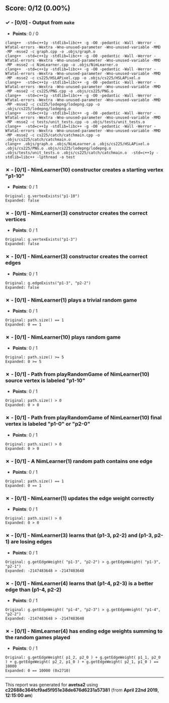 


## Score: 0/12 (0.00%)


### ✓ - [0/0] - Output from `make`

- **Points**: 0 / 0


```
clang++  -std=c++1y -stdlib=libc++ -g -O0 -pedantic -Wall -Werror -Wfatal-errors -Wextra -Wno-unused-parameter -Wno-unused-variable -MMD -MP -msse2 -c graph.cpp -o .objs/graph.o
clang++  -std=c++1y -stdlib=libc++ -g -O0 -pedantic -Wall -Werror -Wfatal-errors -Wextra -Wno-unused-parameter -Wno-unused-variable -MMD -MP -msse2 -c NimLearner.cpp -o .objs/NimLearner.o
clang++  -std=c++1y -stdlib=libc++ -g -O0 -pedantic -Wall -Werror -Wfatal-errors -Wextra -Wno-unused-parameter -Wno-unused-variable -MMD -MP -msse2 -c cs225/HSLAPixel.cpp -o .objs/cs225/HSLAPixel.o
clang++  -std=c++1y -stdlib=libc++ -g -O0 -pedantic -Wall -Werror -Wfatal-errors -Wextra -Wno-unused-parameter -Wno-unused-variable -MMD -MP -msse2 -c cs225/PNG.cpp -o .objs/cs225/PNG.o
clang++  -std=c++1y -stdlib=libc++ -g -O0 -pedantic -Wall -Werror -Wfatal-errors -Wextra -Wno-unused-parameter -Wno-unused-variable -MMD -MP -msse2 -c cs225/lodepng/lodepng.cpp -o .objs/cs225/lodepng/lodepng.o
clang++  -std=c++1y -stdlib=libc++ -g -O0 -pedantic -Wall -Werror -Wfatal-errors -Wextra -Wno-unused-parameter -Wno-unused-variable -MMD -MP -msse2 -c tests/unit_tests.cpp -o .objs/tests/unit_tests.o
clang++  -std=c++1y -stdlib=libc++ -g -O0 -pedantic -Wall -Werror -Wfatal-errors -Wextra -Wno-unused-parameter -Wno-unused-variable -MMD -MP -msse2 -c cs225/catch/catchmain.cpp -o .objs/cs225/catch/catchmain.o
clang++ .objs/graph.o .objs/NimLearner.o .objs/cs225/HSLAPixel.o .objs/cs225/PNG.o .objs/cs225/lodepng/lodepng.o .objs/tests/unit_tests.o .objs/cs225/catch/catchmain.o  -std=c++1y -stdlib=libc++ -lpthread -o test

```


### ✗ - [0/1] - NimLearner(10) constructor creates a starting vertex "p1-10"

- **Points**: 0 / 1


```
Original: g.vertexExists("p1-10")
Expanded: false
```


### ✗ - [0/1] - NimLearner(3) constructor creates the correct vertices

- **Points**: 0 / 1


```
Original: g.vertexExists("p1-3")
Expanded: false
```


### ✗ - [0/1] - NimLearner(3) constructor creates the correct edges

- **Points**: 0 / 1


```
Original: g.edgeExists("p1-3", "p2-2")
Expanded: false
```


### ✗ - [0/1] - NimLearner(1) plays a trivial random game

- **Points**: 0 / 1


```
Original: path.size() == 1
Expanded: 0 == 1
```


### ✗ - [0/1] - NimLearner(10) plays random game

- **Points**: 0 / 1


```
Original: path.size() >= 5
Expanded: 0 >= 5
```


### ✗ - [0/1] - Path from playRandomGame of NimLearner(10) source vertex is labeled "p1-10"

- **Points**: 0 / 1


```
Original: path.size() > 0
Expanded: 0 > 0
```


### ✗ - [0/1] - Path from playRandomGame of NimLearner(10) final vertex is labeled "p1-0" or "p2-0"

- **Points**: 0 / 1


```
Original: path.size() > 0
Expanded: 0 > 0
```


### ✗ - [0/1] - A NimLearner(1) random path contains one edge

- **Points**: 0 / 1


```
Original: path.size() == 1
Expanded: 0 == 1
```


### ✗ - [0/1] - NimLearner(1) updates the edge weight correctly

- **Points**: 0 / 1


```
Original: path.size() > 0
Expanded: 0 > 0
```


### ✗ - [0/1] - NimLearner(3) learns that (p1-3\, p2-2) and (p1-3\, p2-1) are losing edges

- **Points**: 0 / 1


```
Original: g.getEdgeWeight( "p1-3", "p2-2") > g.getEdgeWeight( "p1-3", "p2-1")
Expanded: -2147483648 > -2147483648
```


### ✗ - [0/1] - NimLearner(4) learns that (p1-4\, p2-3) is a better edge than (p1-4\, p2-2)

- **Points**: 0 / 1


```
Original: g.getEdgeWeight( "p1-4", "p2-3") > g.getEdgeWeight( "p1-4", "p2-2")
Expanded: -2147483648 > -2147483648
```


### ✗ - [0/1] - NimLearner(4) has ending edge weights summing to the random games played

- **Points**: 0 / 1


```
Original: g.getEdgeWeight( p1_2, p2_0 ) + g.getEdgeWeight( p1_1, p2_0 ) + g.getEdgeWeight( p2_2, p1_0 ) + g.getEdgeWeight( p2_1, p1_0 ) == 10000
Expanded: 0 == 10000 (0x2710)
```


---

This report was generated for **avetsa2** using **c22688c364fcf9ad5f951e38de676d6231a57381** (from **April 22nd 2019, 12:15:00 am**)
